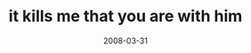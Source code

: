 ---
layout: base.njk
title : 'it kills me that you are with him' 
view_title : 'it kills me that you are with him' 
year : '2008' 
date : '2008-03-31' 
img_file : '/drawing/itkillsmethatyouarewithhim.png' 
html_file : 'itkillsmethatyouarewithhim' 
next_html : 'outofeveryoneiveneverthoughtofbeingthelastonestanding.html' 
year_order : '134' 
permalink : "title/{{html_file}}.html"
---
